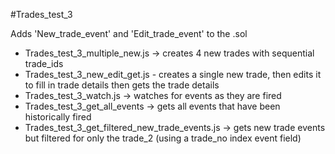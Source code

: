 #Trades_test_3

Adds 'New_trade_event' and 'Edit_trade_event' to the .sol

* Trades_test_3_multiple_new.js -> creates 4 new trades with sequential trade_ids
* Trades_test_3_new_edit_get.js - creates a single new trade, then edits it to fill in trade details then gets the trade details
* Trades_test_3_watch.js -> watches for events as they are fired 
* Trades_test_3_get_all_events -> gets all events that have been historically fired
* Trades_test_3_get_filtered_new_trade_events.js -> gets new trade events but filtered for only the trade_2 (using a trade_no index event field)